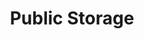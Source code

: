---
title: "Public Storage"
url: /scottsdale/public-storage-east-paradise-lane/
shop: storage rental
---